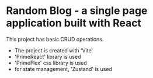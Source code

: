 # Random Blog - a single page application built with React

This project has basic CRUD operations.

- The project is created with 'Vite'
- 'PrimeReact' library is used
- 'PrimeFlex' css library is used
-  for state management, 'Zustand' is used
